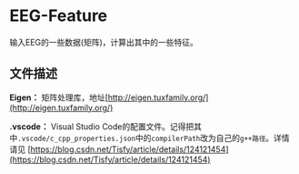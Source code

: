 <!--
 * @Author: LetMeFly
 * @Date: 2022-04-22 15:32:42
 * @LastEditors: LetMeFly
 * @LastEditTime: 2022-04-22 15:47:02
-->
# EEG-Feature

输入EEG的一些数据(矩阵)，计算出其中的一些特征。

## 文件描述

**Eigen：** 矩阵处理库，地址[http://eigen.tuxfamily.org/](http://eigen.tuxfamily.org/)

**.vscode：** Visual Studio Code的配置文件。记得把其中```.vscode/c_cpp_properties.json```中的```compilerPath```改为自己的```g++路径```。详情请见 [https://blog.csdn.net/Tisfy/article/details/124121454](https://blog.csdn.net/Tisfy/article/details/124121454)

